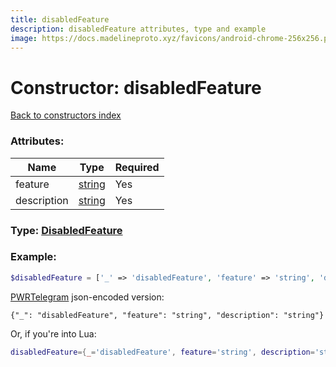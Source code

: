 ```yaml
---
title: disabledFeature
description: disabledFeature attributes, type and example
image: https://docs.madelineproto.xyz/favicons/android-chrome-256x256.png
---
```

# Constructor: disabledFeature  
[Back to constructors index](index.md)



### Attributes:

| Name     |    Type       | Required |
|----------|---------------|----------|
|feature|[string](../types/string.md) | Yes|
|description|[string](../types/string.md) | Yes|



### Type: [DisabledFeature](../types/DisabledFeature.md)


### Example:

```php
$disabledFeature = ['_' => 'disabledFeature', 'feature' => 'string', 'description' => 'string'];
```  

[PWRTelegram](https://pwrtelegram.xyz) json-encoded version:

```
{"_": "disabledFeature", "feature": "string", "description": "string"}
```


Or, if you're into Lua:

```lua
disabledFeature={_='disabledFeature', feature='string', description='string'}

```



